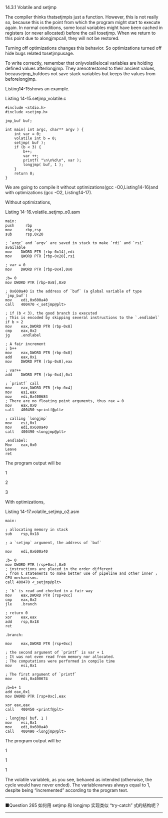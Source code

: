 14.3.1 Volatile and setjmp

The compiler thinks thatsetjmpis just a function. However, this is not really so, because this is the point from which the program might start to execute again. In normal conditions, some local variables might have been cached in registers \(or never allocated\) before the call tosetjmp. When we return to this point due to alongjmpcall, they will not be restored.

Turning off optimizations changes this behavior. So optimizations turned off hide bugs related tosetjmpusage.

To write correctly, remember that onlyvolatilelocal variables are holding defined values afterlongjmp. They arenotrestored to their ancient values, becausejmp\_bufdoes not save stack variables but keeps the values from beforelongjmp.

Listing14-15shows an example.

Listing 14-15.setjmp\_volatile.c

```
#include <stdio.h>
#include <setjmp.h>

jmp_buf buf;

int main( int argc, char** argv ) {
    int var = 0;
    volatile int b = 0;
    setjmp( buf );
    if (b < 3) {
        b++;
        var ++;
        printf( "\n\n%d\n", var );
        longjmp( buf, 1 );
    }
    return 0; 
}
```

We are going to compile it without optimizations\(gcc -O0,Listing14-16\)and with optimizations \(gcc -O2, Listing14-17\).

Without optimizations,

Listing 14-16.volatile\_setjmp\_o0.asm

    main:
    push     rbp
    mov      rbp,rsp
    sub      rsp,0x20

    ; `argc` and `argv` are saved in stack to make `rdi` and `rsi` available
    mov    DWORD PTR [rbp-0x14],edi
    mov    QWORD PTR [rbp-0x20],rsi

    ; var = 0
    mov    DWORD PTR [rbp-0x4],0x0

    ;b= 0
    mov DWORD PTR [rbp-0x8],0x0

    ; 0x600a40 is the address of `buf` (a global variable of type `jmp_buf`)
    mov    edi,0x600a40
    call   400470 <_setjmp@plt>

    ; if (b < 3), the good branch is executed
    ; This is encoded by skipping several instructions to the `.endlabel` if b > 2
    mov    eax,DWORD PTR [rbp-0x8]
    cmp    eax,0x2
    jg     .endlabel

    ; A fair increment
    ; b++
    mov    eax,DWORD PTR [rbp-0x8]
    add    eax,0x1
    mov    DWORD PTR [rbp-0x8],eax

    ; var++
    add    DWORD PTR [rbp-0x4],0x1

    ; `printf` call
    mov    eax,DWORD PTR [rbp-0x4]
    mov    esi,eax
    mov    edi,0x400684
    ; There are no floating point arguments, thus rax = 0
    mov    eax,0x0
    call   400450 <printf@plt>

    ; calling `longjmp`
    mov    esi,0x1
    mov    edi,0x600a40
    call   400490 <longjmp@plt>

    .endlabel:
    Mov    eax,0x0
    Leave
    ret

The program output will be

1

2

3

With optimizations,

Listing 14-17.volatile\_setjmp\_o2.asm

    main:

    ; allocating memory in stack
    sub    rsp,0x18

    ; a `setjmp` argument, the address of `buf`

    mov    edi,0x600a40

    ;b= 0
    mov DWORD PTR [rsp+0xc],0x0
    ; instructions are placed in the order different
    ; from C statements to make better use of pipeline and other inner ; CPU mechanisms.
    call 400470 <_setjmp@plt>

    ; `b` is read and checked in a fair way
    mov    eax,DWORD PTR [rsp+0xc]
    cmp    eax,0x2
    jle    .branch

    ; return 0
    xor    eax,eax
    add    rsp,0x18
    ret

    .branch:

    mov    eax,DWORD PTR [rsp+0xc]

    ; the second argument of `printf` is var + 1
    ; It was not even read from memory nor allocated.
    ; The computations were performed in compile time
    mov    esi,0x1

    ; The first argument of `printf`
    mov    edi,0x400674

    ;b=b+ 1
    add eax,0x1
    mov DWORD PTR [rsp+0xc],eax

    xor eax,eax
    call   400450 <printf@plt>

    ; longjmp( buf, 1 )
    mov    esi,0x1
    mov    edi,0x600a40
    call   400490 <longjmp@plt>

The program output will be

1

1

1

The volatile variableb, as you see, behaved as intended \(otherwise, the cycle would have never ended\). The variablevarwas always equal to 1, despite being “incremented” according to the program text.

---

■Question 265 如何用 setjmp 和 longjmp 实现类似 “try-catch” 式的结构呢？

---

 



